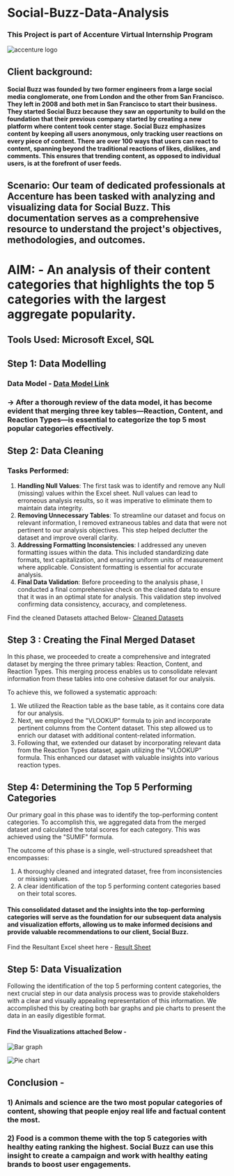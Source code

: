 # Social-Buzz-Data-Analysis
### This Project is part of Accenture Virtual Internship Program
![accenture logo](https://github.com/Ameya1393/Social-Buzz-Data-Analysis/assets/84855509/44a61272-ea98-4a03-8b1b-7432d3db3e5b)

## Client background:
#### Social Buzz was founded by two former engineers from a large social media conglomerate, one from London and the other from San Francisco. They left in 2008 and both met in San Francisco to start their business. They started Social Buzz because they saw an opportunity to build on the foundation that their previous company started by creating a new platform where content took center stage. Social Buzz emphasizes content by keeping all users anonymous, only tracking user reactions on every piece of content. There are over 100 ways that users can react to content, spanning beyond the traditional reactions of likes, dislikes, and comments. This ensures that trending content, as opposed to individual users, is at the forefront of user feeds. 

## Scenario: Our team of dedicated professionals at Accenture has been tasked with analyzing and visualizing data for Social Buzz. This documentation serves as a comprehensive resource to understand the project's objectives, methodologies, and outcomes.

# AIM: - An analysis of their content categories that highlights the top 5 categories with the largest aggregate popularity.

## Tools Used: Microsoft Excel, SQL

## Step 1: Data Modelling

### Data Model - [Data Model Link](https://drive.google.com/drive/folders/17Z_Ypx7xBC9h_RBYq64LiKekYYcjrX4T)

### -> After a thorough review of the data model, it has become evident that merging three key tables—Reaction, Content, and Reaction Types—is essential to categorize the top 5 most popular categories effectively. 

## Step 2: Data Cleaning
### Tasks Performed:
1) **Handling Null Values**: The first task was to identify and remove any Null (missing) values within the Excel sheet. Null values can lead to erroneous analysis results, so it was imperative to eliminate them to maintain data integrity.
2) **Removing Unnecessary Tables**: To streamline our dataset and focus on relevant information, I removed extraneous tables and data that were not pertinent to our analysis objectives. This step helped declutter the dataset and improve overall clarity.
3) **Addressing Formatting Inconsistencies**: I addressed any uneven formatting issues within the data. This included standardizing date formats, text capitalization, and ensuring uniform units of measurement where applicable. Consistent formatting is essential for accurate analysis.
4) **Final Data Validation**: Before proceeding to the analysis phase, I conducted a final comprehensive check on the cleaned data to ensure that it was in an optimal state for analysis. This validation step involved confirming data consistency, accuracy, and completeness.

Find the cleaned Datasets attached Below-
[Cleaned Datasets](https://drive.google.com/drive/folders/1JOXaWKpmd8M4cUwrgAOjvHmIMHulMSwI)

## Step 3 : Creating the Final Merged Dataset

In this phase, we proceeded to create a comprehensive and integrated dataset by merging the three primary tables: Reaction, Content, and Reaction Types. This merging process enables us to consolidate relevant information from these tables into one cohesive dataset for our analysis.

To achieve this, we followed a systematic approach:

1) We utilized the Reaction table as the base table, as it contains core data for our analysis.
2) Next, we employed the "VLOOKUP" formula to join and incorporate pertinent columns from the Content dataset. This step allowed us to enrich our dataset with additional content-related information.
3) Following that, we extended our dataset by incorporating relevant data from the Reaction Types dataset, again utilizing the "VLOOKUP" formula. This enhanced our dataset with valuable insights into various reaction types.

## Step 4: Determining the Top 5 Performing Categories

Our primary goal in this phase was to identify the top-performing content categories. To accomplish this, we aggregated data from the merged dataset and calculated the total scores for each category. This was achieved using the "SUMIF" formula.

The outcome of this phase is a single, well-structured spreadsheet that encompasses:

1) A thoroughly cleaned and integrated dataset, free from inconsistencies or missing values.
2) A clear identification of the top 5 performing content categories based on their total scores.

#### This consolidated dataset and the insights into the top-performing categories will serve as the foundation for our subsequent data analysis and visualization efforts, allowing us to make informed decisions and provide valuable recommendations to our client, Social Buzz.

Find the Resultant Excel sheet here - [Result Sheet](https://drive.google.com/drive/folders/1lxItQmjd8clcIQ-qq1HTGbJ13ncHKLze)

## Step 5: Data Visualization

Following the identification of the top 5 performing content categories, the next crucial step in our data analysis process was to provide stakeholders with a clear and visually appealing representation of this information. We accomplished this by creating both bar graphs and pie charts to present the data in an easily digestible format.

#### Find the Visualizations attached Below - 

![Bar graph](https://github.com/Ameya1393/Social-Buzz-Data-Analysis/assets/84855509/0816eda9-54ee-4758-b1d3-23ef46e06607)

![Pie chart](https://github.com/Ameya1393/Social-Buzz-Data-Analysis/assets/84855509/4fbea212-de1c-4246-8c0f-1d9e7dca2f51)

## Conclusion -
### 1) Animals and science are the two most popular categories of content, showing that people enjoy real life and factual content the most.
### 2) Food is a common theme with the top 5 categories with healthy eating ranking the highest. Social Buzz can use this insight to create a campaign and work with healthy eating brands to boost user engagements.


